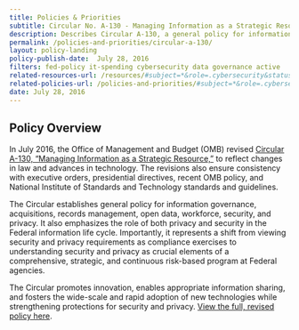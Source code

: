 ```yaml
---
title: Policies & Priorities
subtitle: Circular No. A-130 - Managing Information as a Strategic Resource
description: Describes Circular A-130, a general policy for information governance, acquisitions, records management, open data, workforce, security, and privacy.
permalink: /policies-and-priorities/circular-a-130/
layout: policy-landing
policy-publish-date:  July 28, 2016
filters: fed-policy it-spending cybersecurity data governance active
related-resources-url: /resources/#subject=*&role=.cybersecurity&status=*
related-policies-url: /policies-and-priorities/#subject=*&role=.cybersecurity&status=*
date: July 28, 2016
---
```

## Policy Overview ##
In July 2016, the Office of Management and Budget (OMB) revised [Circular A-130, “Managing Information as a Strategic Resource,”](https://www.federalregister.gov/documents/2016/07/28/2016-17872/revision-of-omb-circular-no-a-130-managing-information-as-a-strategic-resource) to reflect changes in law and advances in technology. The revisions also ensure consistency with executive orders, presidential directives, recent OMB policy, and National Institute of Standards and Technology standards and guidelines.

The Circular establishes general policy for information governance, acquisitions, records management, open data, workforce, security, and privacy. It also emphasizes the role of both privacy and security in the Federal information life cycle. Importantly, it represents a shift from viewing security and privacy requirements as compliance exercises to understanding security and privacy as crucial elements of a comprehensive, strategic, and continuous risk-based program at Federal agencies.

The Circular promotes innovation, enables appropriate information sharing, and fosters the wide-scale and rapid adoption of new technologies while strengthening protections for security and privacy. [View the full, revised policy here](https://obamawhitehouse.archives.gov/sites/default/files/omb/assets/OMB/circulars/a130/a130revised.pdf).
&nbsp;
